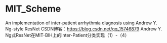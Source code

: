 # MIT_Scheme
An implementation of inter-patient arrhythmia diagnosis using Andrew Y. Ng-style ResNet 
CSDN博客：https://blog.csdn.net/qq_15746879
Andrew Y. Ng式ResNet在MIT-BIH上的Inter-Patient分类实现（1）-（4）
